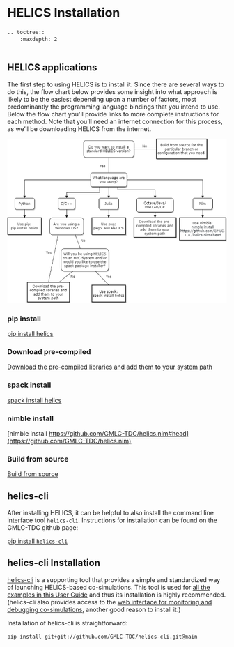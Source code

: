 # HELICS Installation

```{eval-rst}
.. toctree::
    :maxdepth: 2


```

## HELICS applications

The first step to using HELICS is to install it. Since there are several ways to do this, the flow chart below provides some insight into what approach is likely to be the easiest depending upon a number of factors, most predominantly the programming language bindings that you intend to use. Below the flow chart you'll provide links to more complete instructions for each method. Note that you’ll need an internet connection for this process, as we’ll be downloading HELICS from the internet.

![](./images/install-decision-tree.png)

### pip install

[pip install helics](https://python.helics.org/)

### Download pre-compiled

[Download the pre-compiled libraries and add them to your system path](./installing_the_pre_compiled_libraries.md)

### spack install

[spack install helics](./spack.md)

### nimble install

[nimble install https://github.com/GMLC-TDC/helics.nim#head](https://github.com/GMLC-TDC/helics.nim)

### Build from source

[Build from source](./build_from_source.md)

## helics-cli

After installing HELICS, it can be helpful to also install the command line interface tool `helics-cli`. Instructions for installation can be found on the GMLC-TDC github page:

[pip install `helics-cli`](https://github.com/GMLC-TDC/helics-cli/#installation)

## helics-cli Installation

[helics-cli](https://github.com/GMLC-TDC/helics-cli) is a supporting tool that provides a simple and standardized way of launching HELICS-based co-simulations. This tool is used for [all the examples in this User Guide](../examples/examples_index.md) and thus its installation is highly recommended. (helics-cli also provides access to the [web interface for monitoring and debugging co-simulations](../fundamental_topics/web_interface), another good reason to install it.)

Installation of helics-cli is straightforward:

```shell session
pip install git+git://github.com/GMLC-TDC/helics-cli.git@main
```
